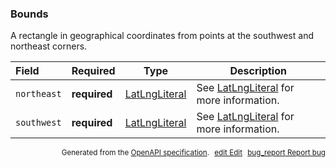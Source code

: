 <!--- This is a generated file, do not edit! -->
<!--- [START maps_http_schema_bounds] -->
<h3 class="schema-object" id="Bounds">Bounds</h3>

A rectangle in geographical coordinates from points at the southwest and northeast corners.

| Field       | Required     | Type                                            | Description                                                               |
| :---------- | ------------ | ----------------------------------------------- | ------------------------------------------------------------------------- |
| `northeast` | **required** | [LatLngLiteral](#LatLngLiteral "LatLngLiteral") | See [LatLngLiteral](#LatLngLiteral "LatLngLiteral") for more information. |
| `southwest` | **required** | [LatLngLiteral](#LatLngLiteral "LatLngLiteral") | See [LatLngLiteral](#LatLngLiteral "LatLngLiteral") for more information. |

<p style="text-align: right; font-size: smaller;">Generated from the <a class="gc-analytics-event" data-category="GMP" data-label="openapi-github" href="https://github.com/googlemaps/openapi-specification" title="Google Maps Platform OpenAPI Specification" class="external">OpenAPI specification</a>.
<a class="gc-analytics-event" data-category="GMP" data-label="openapi-github-maps-http-schema-bounds" data-action="edit" style="margin-left: 5px;" href="https://github.com/googlemaps/openapi-specification/blob/main/specification/schemas/Bounds.yml" title="Edit on GitHub"><span class="material-icons">edit</span> Edit</a>
<a class="gc-analytics-event" data-category="GMP" data-label="openapi-github-maps-http-schema-bounds" data-action="bug" style="margin-left: 5px;" href="https://github.com/googlemaps/openapi-specification/issues/new?assignees=&labels=type%3A+bug%2C+triage+me&template=bug_report.md&title=[schemas] Bug - Bounds" title="File bug for schemas on GitHub"><span class="material-icons">bug_report</span> Report bug</a>
</p>

<!--- [END maps_http_schema_bounds] -->
